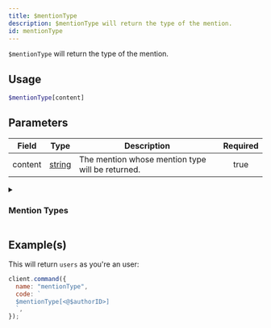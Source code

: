 ```yaml
---
title: $mentionType
description: $mentionType will return the type of the mention.
id: mentionType
---
```


`$mentionType` will return the type of the mention.

## Usage

```php
$mentionType[content]
```

## Parameters

| Field   | Type                                                                                              | Description                                      | Required |
| ------- | ------------------------------------------------------------------------------------------------- | ------------------------------------------------ | :------: |
| content | [string](https://developer.mozilla.org/en-US/docs/Web/JavaScript/Reference/Global_Objects/String) | The mention whose mention type will be returned. |   true   |

<details>
  <summary> <h3> Mention Types </h3></summary>

| Type     | Description                       |
| -------- | --------------------------------- |
| everyone | `@everyone` and `@here` mentions. |
| users    | All user mentions.                |
| roles    | All role mentions.                |
| all      | Everything listed above.          |

</details>

## Example(s)

This will return `users` as you're an user:

```javascript
client.command({
  name: "mentionType",
  code: `
  $mentionType[<@$authorID>]
  `,
});
```

